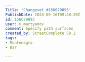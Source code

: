 ```yaml
---
Title: 'Changeset #156679895'
PublishDate: 2024-09-16T09:48:30Z
id: 156679895
user: v_martyanov
comment: Specify path surfaces
created_by: StreetComplete 58.2
tags:
- Montenegro
- Bar

---
```

